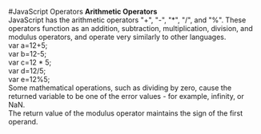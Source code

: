 #JavaScript Operators
<b>Arithmetic Operators</b><br>
JavaScript has the arithmetic operators "+", "-", "*", "/", and "%". These operators function as an addition, subtraction, multiplication, division, and modulus operators, and operate very similarly to other languages. <br>
var a=12+5; <br>
var b=12-5; <br>
var c=12 * 5; <br>
var d=12/5; <br>
var e=12%5; <br>
Some mathematical operations, such as dividing by zero, cause the returned variable to be one of the error values - for
example, infinity, or NaN. <br>
The return value of the modulus operator maintains the sign of the first operand.
